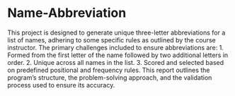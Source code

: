 # Name-Abbreviation

This project is designed to generate unique three-letter abbreviations for a list of names, adhering to some specific rules as outlined by the course instructor. The primary challenges included to ensure abbreviations are: 1. Formed from the first letter of the name followed by two additional letters in order. 2. Unique across all names in the list. 3. Scored and selected based on predefined positional and frequency rules. This report outlines the program’s structure, the problem-solving approach, and the validation process used to ensure its accuracy.
